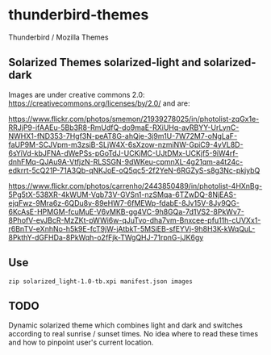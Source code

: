 # thunderbird-themes
Thunderbird / Mozilla Themes

## Solarized Themes solarized-light and solarized-dark

Images are under creative commons 2.0: https://creativecommons.org/licenses/by/2.0/ and are:

https://www.flickr.com/photos/smemon/21939278025/in/photolist-zqGx1e-RRJjP9-ifAAEu-5Bb3R8-RmUdfQ-do9maE-RXiUHq-avRBYY-UrLynC-NWHX1-fND353-7Hgf3N-peAT8G-ahQje-3j9m1U-7W72M7-oNgLaF-faUP9M-SCJVpm-m3zsiB-SLjW4X-6sXzow-nzmiNW-GpiC9-4yVL8D-6sYiVd-kbJFNA-dWePSs-pGoTdJ-UCKjMC-UJtDMx-UCKjf5-9iW4rf-dnhFMq-QJAu9A-VtfjzN-RLSSGN-9dWKeu-cpmnXL-4g21qm-a4t24c-edkrrt-5cQ21P-71A3Qb-qNKJoE-oQ5qc5-2f2YeN-6RGZyS-s8g3Nc-pkjybQ

https://www.flickr.com/photos/carrenho/2443850489/in/photolist-4HXnBg-5Pg5tX-538XR-4kWUM-Vqb73V-GVSn1-nzSMqa-6TZwDQ-8NjEAS-ejqFwz-9Mra6z-6QDu8y-89eHW7-6fMEWp-fdabE-8Jv15V-8Jy9QG-6KcAsE-HPMGM-fcuMuE-V6vMKB-gg4VC-9h8GQa-7d1VS2-8PkWv7-8PhofV-evJBcR-MzZKt-pWWi6w-qJuTvo-dha7vm-Bnxcee-pfu11h-cUVXx1-r6BnTV-eXnhNo-h5k9E-fcT9jW-jAtbkT-5MSiEB-sfEYVj-9h8H3K-kWqQuL-8PkthY-dGFHDa-8PkWqh-o2fFjk-TWgQHJ-71rpnG-jJK6gy

## Use

`zip solarized_light-1.0-tb.xpi manifest.json images`

## TODO

Dynamic solarized theme which combines light and dark and switches according to real sunrise / sunset times.
No idea where to read these times and how to pinpoint user's current location.



